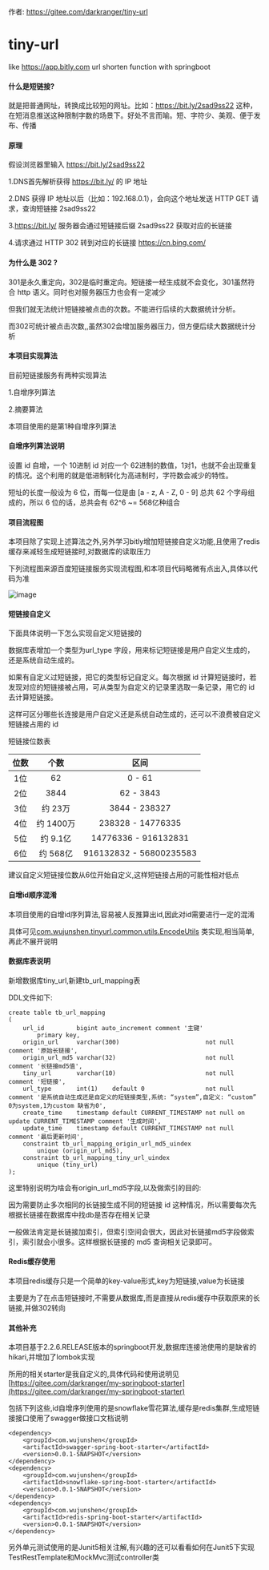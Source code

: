 作者: https://gitee.com/darkranger/tiny-url
# tiny-url
like https://app.bitly.com url shorten function with springboot

#### 什么是短链接?

就是把普通网址，转换成比较短的网址。比如：https://bit.ly/2sad9ss22 这种，在短消息推送这种限制字数的场景下。好处不言而喻。短、字符少、美观、便于发布、传播

#### 原理

假设浏览器里输入  https://bit.ly/2sad9ss22

1.DNS首先解析获得 https://bit.ly/ 的 IP 地址

2.DNS 获得 IP 地址以后（比如：192.168.0.1），会向这个地址发送 HTTP GET 请求，查询短链接 2sad9ss22

3.https://bit.ly/ 服务器会通过短链接后缀 2sad9ss22 获取对应的长链接

4.请求通过 HTTP 302 转到对应的长链接 https://cn.bing.com/

#### 为什么是 302 ?

301是永久重定向，302是临时重定向。短链接一经生成就不会变化，301虽然符合 http 语义。同时也对服务器压力也会有一定减少

但我们就无法统计短链接被点击的次数。不能进行后续的大数据统计分析。

而302可统计被点击次数,,虽然302会增加服务器压力，但方便后续大数据统计分析

#### 本项目实现算法
目前短链接服务有两种实现算法

1.自增序列算法 

2.摘要算法

本项目使用的是第1种自增序列算法

#### 自增序列算法说明

设置 id 自增，一个 10进制 id 对应一个 62进制的数值，1对1，也就不会出现重复的情况。这个利用的就是低进制转化为高进制时，字符数会减少的特性。

短址的长度一般设为 6 位，而每一位是由 [a - z, A - Z, 0 - 9] 总共 62 个字母组成的，所以 6 位的话，总共会有 62^6 ~= 568亿种组合

#### 项目流程图

本项目除了实现上述算法之外,另外学习bitly增加短链接自定义功能,且使用了redis缓存来减轻生成短链接时,对数据库的读取压力

下列流程图来源百度短链接服务实现流程图,和本项目代码略微有点出入,具体以代码为准

![image](https://github.com/wujunshen/tiny-url/blob/master/image/image2020-4-22_19-15-22.png)

#### 短链接自定义

下面具体说明一下怎么实现自定义短链接的

数据库表增加一个类型为url_type 字段，用来标记短链接是用户自定义生成的，还是系统自动生成的。

如果有自定义过短链接，把它的类型标记自定义。每次根据 id 计算短链接时，若发现对应的短链接被占用，可从类型为自定义的记录里选取一条记录，用它的 id 去计算短链接。

这样可区分哪些长连接是用户自定义还是系统自动生成的，还可以不浪费被自定义短链接占用的 id

短链接位数表

|位数         | 个数           | 区间 |
| :-------------: |:-------------:| :-----:|
| 1位     | 62 | 0 - 61 |
| 2位      | 3844      |   62 - 3843 |
| 3位 | 约 23万     |   3844 - 238327 |
| 4位     | 约 1400万 | 238328 - 14776335 |
| 5位      | 约 9.1亿      |   14776336 - 916132831 |
| 6位 | 约 568亿     |   916132832 - 56800235583 |

建议自定义短链接位数从6位开始自定义,这样短链接占用的可能性相对低点

#### 自增id顺序混淆

本项目使用的自增id序列算法,容易被人反推算出id,因此对id需要进行一定的混淆

具体可见[com.wujunshen.tinyurl.common.utils.EncodeUtils](https://github.com/wujunshen/tiny-url/blob/master/src/main/java/com/wujunshen/tinyurl/common/utils/EncodeUtils.java)
类实现,相当简单,再此不展开说明

#### 数据库表说明

新增数据库tiny_url,新建tb_url_mapping表

DDL文件如下:

````
create table tb_url_mapping
(
    url_id         bigint auto_increment comment '主键'
        primary key,
    origin_url     varchar(300)                        not null comment '原始长链接',
    origin_url_md5 varchar(32)                         not null comment '长链接md5值',
    tiny_url       varchar(10)                         not null comment '短链接',
    url_type       int(1)    default 0                 not null comment '是系统自动生成还是自定义的短链接类型,系统: “system”,自定义: “custom”
0为system,1为custom 缺省为0',
    create_time    timestamp default CURRENT_TIMESTAMP not null on update CURRENT_TIMESTAMP comment '生成时间',
    update_time    timestamp default CURRENT_TIMESTAMP not null comment '最后更新时间',
    constraint tb_url_mapping_origin_url_md5_uindex
        unique (origin_url_md5),
    constraint tb_url_mapping_tiny_url_uindex
        unique (tiny_url)
);
````

这里特别说明为啥会有origin_url_md5字段,以及做索引的目的:

因为需要防止多次相同的长链接生成不同的短链接 id 这种情况，所以需要每次先根据长链接在数据库中找db是否存在相关记录

一般做法肯定是长链接加索引，但索引空间会很大，因此对长链接md5字段做索引，索引就会小很多。这样根据长链接的 md5
查询相关记录即可。

#### Redis缓存使用

本项目redis缓存只是一个简单的key-value形式,key为短链接,value为长链接

主要是为了在点击短链接时,不需要从数据库,而是直接从redis缓存中获取原来的长链接,并做302转向

#### 其他补充

本项目基于2.2.6.RELEASE版本的springboot开发,数据库连接池使用的是缺省的hikari,并增加了lombok实现

所用的相关starter是我自定义的,具体代码和使用说明见[https://gitee.com/darkranger/my-springboot-starter](https://gitee.com/darkranger/my-springboot-starter)

包括下列这些,id自增序列使用的是snowflake雪花算法,缓存是redis集群,生成短链接接口使用了swagger做接口文档说明

````
<dependency>
	<groupId>com.wujunshen</groupId>
	<artifactId>swagger-spring-boot-starter</artifactId>
	<version>0.0.1-SNAPSHOT</version>
</dependency>
<dependency>
	<groupId>com.wujunshen</groupId>
	<artifactId>snowflake-spring-boot-starter</artifactId>
	<version>0.0.1-SNAPSHOT</version>
</dependency>
<dependency>
	<groupId>com.wujunshen</groupId>
	<artifactId>redis-spring-boot-starter</artifactId>
	<version>0.0.1-SNAPSHOT</version>
</dependency>	    
````

另外单元测试使用的是Junit5相关注解,有兴趣的还可以看看如何在Junit5下实现TestRestTemplate和MockMvc测试controller类
